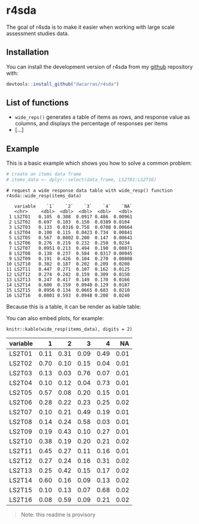 
<!-- README.md is generated from README.Rmd. Please edit that file -->

# r4sda

The goal of r4sda is to make it easier when working with large scale
assessment studies data.

## Installation

You can install the development version of r4sda from my
[github](https://github.com/dacarras) repository with:

``` r
devtools::install_github("dacarras/r4sda")
```

## List of functions

  - `wide_reps()` generates a table of items as rows, and response value
    as columns, and displays the percentage of responses per items
  - \[…\]

## Example

This is a basic example which shows you how to solve a common problem:

``` r
# create an items data frame
# items_data <- dplyr::select(data_frame, LS2T01:LS2T16)
```

``` text
# request a wide response data table with wide_resp() function
r4sda::wide_resp(items_data)

   variable    `1`    `2`    `3`    `4`    `NA`
   <chr>     <dbl>  <dbl>  <dbl>  <dbl>   <dbl>
 1 LS2T01   0.105  0.308  0.0917 0.486  0.00961
 2 LS2T02   0.697  0.103  0.150  0.0389 0.0104 
 3 LS2T03   0.133  0.0316 0.758  0.0708 0.00664
 4 LS2T04   0.100  0.115  0.0423 0.734  0.00841
 5 LS2T05   0.567  0.0802 0.200  0.147  0.00641
 6 LS2T06   0.276  0.219  0.232  0.250  0.0234 
 7 LS2T07   0.0951 0.213  0.494  0.190  0.00871
 8 LS2T08   0.138  0.237  0.584  0.0317 0.00945
 9 LS2T09   0.191  0.426  0.104  0.270  0.00808
10 LS2T10   0.382  0.187  0.202  0.209  0.0208 
11 LS2T11   0.447  0.271  0.107  0.162  0.0125 
12 LS2T12   0.274  0.242  0.159  0.309  0.0150 
13 LS2T13   0.247  0.417  0.149  0.170  0.0166 
14 LS2T14   0.600  0.159  0.0940 0.129  0.0187 
15 LS2T15   0.0956 0.134  0.0665 0.683  0.0210 
16 LS2T16   0.0801 0.593  0.0948 0.208  0.0240 
```

Because this is a table, it can be render as kable table:

You can also embed plots, for example:

``` text
knitr::kable(wide_resp(items_data), digits = 2)
```

| variable |    1 |    2 |    3 |    4 |   NA |
| :------- | ---: | ---: | ---: | ---: | ---: |
| LS2T01   | 0.11 | 0.31 | 0.09 | 0.49 | 0.01 |
| LS2T02   | 0.70 | 0.10 | 0.15 | 0.04 | 0.01 |
| LS2T03   | 0.13 | 0.03 | 0.76 | 0.07 | 0.01 |
| LS2T04   | 0.10 | 0.12 | 0.04 | 0.73 | 0.01 |
| LS2T05   | 0.57 | 0.08 | 0.20 | 0.15 | 0.01 |
| LS2T06   | 0.28 | 0.22 | 0.23 | 0.25 | 0.02 |
| LS2T07   | 0.10 | 0.21 | 0.49 | 0.19 | 0.01 |
| LS2T08   | 0.14 | 0.24 | 0.58 | 0.03 | 0.01 |
| LS2T09   | 0.19 | 0.43 | 0.10 | 0.27 | 0.01 |
| LS2T10   | 0.38 | 0.19 | 0.20 | 0.21 | 0.02 |
| LS2T11   | 0.45 | 0.27 | 0.11 | 0.16 | 0.01 |
| LS2T12   | 0.27 | 0.24 | 0.16 | 0.31 | 0.02 |
| LS2T13   | 0.25 | 0.42 | 0.15 | 0.17 | 0.02 |
| LS2T14   | 0.60 | 0.16 | 0.09 | 0.13 | 0.02 |
| LS2T15   | 0.10 | 0.13 | 0.07 | 0.68 | 0.02 |
| LS2T16   | 0.08 | 0.59 | 0.09 | 0.21 | 0.02 |

> Note: this readme is provisory

